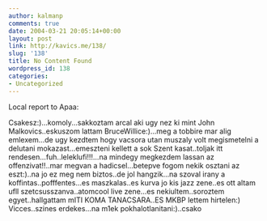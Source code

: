 ```yaml
---
author: kalmanp
comments: true
date: 2004-03-21 20:05:14+00:00
layout: post
link: http://kavics.me/138/
slug: '138'
title: No Content Found
wordpress_id: 138
categories:
- Uncategorized
---
```


Local report to Apaa:




Csakesz:)...komoly...sakkoztam arcal aki ugy nez ki mint John Malkovics..eskuszom lattam BruceWillice:)...meg a tobbire mar alig emlexem...de ugy kezdtem hogy vacsora utan muszaly volt megismetelni a delutani mokazast...emeszteni kellett a sok Szent kasat..toljak itt rendesen...fuh..leleklufi!!!...na mindegy megkezdem lassan az offenzivat!!..mar megvan a hadicsel...betepve fogom nekik osztani az eszt:)..na jo ez meg nem biztos..de jol hangzik...na szoval irany a koffintas..pofffentes...es maszkalas..es kurva jo kis jazz zene..es ott altam ufll szetcsusszanva..atomcool live zene...es nekiultem..soroztem egyet..hallgattam mITI KOMA TANACSARA..ES MKBP lettem hirtelen:)  
Vicces..szines erdekes...na m1ek pokhalotlanitani:)..csako  

